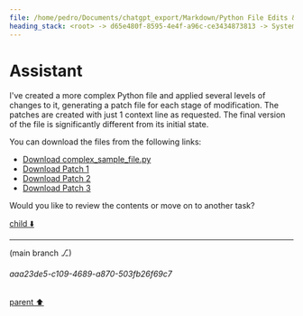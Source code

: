 ```yaml
---
file: /home/pedro/Documents/chatgpt_export/Markdown/Python File Edits & Patches.md
heading_stack: <root> -> d65e480f-8595-4e4f-a96c-ce3434873813 -> System -> 2d1d2f48-e6fe-4a7a-b2e8-7c38ee3ce43d -> System -> aaa28854-ea24-4096-a1b3-65acbd78ce34 -> User -> 229b3159-3937-4139-8002-dab8432ea6b7 -> Assistant -> 0d19e97d-592a-440e-89b1-0cc080576d0d -> Tool -> 4007542a-2b2c-42a9-b987-cd8ef54d4240 -> Assistant -> aaa2e46a-0bd8-496c-a6ea-778fe58489c5 -> User -> cce558b4-222f-4027-9320-09717c4dbbef -> Assistant -> a3459690-5e17-400a-b914-28c453d3f714 -> Tool -> 9f2b08be-207c-48fe-a9ec-871a422e49c8 -> Assistant -> aaa24cea-5a66-46e8-ab60-2fb20e5c4bc4 -> User -> 45e48c63-b8c0-4652-aceb-10d5d3ef6f57 -> Assistant -> 5b0cf78b-b5d0-4ef1-99d4-66e8553a85e1 -> Tool -> f755787d-52aa-44af-8a7e-b52286edf77b -> Assistant
---
```

# Assistant

I've created a more complex Python file and applied several levels of changes to it, generating a patch file for each stage of modification. The patches are created with just 1 context line as requested. The final version of the file is significantly different from its initial state.

You can download the files from the following links:

- [Download complex_sample_file.py](sandbox:/mnt/data/complex_sample_file.py)
- [Download Patch 1](sandbox:/mnt/data/complex_sample_file_patch_1.txt)
- [Download Patch 2](sandbox:/mnt/data/complex_sample_file_patch_2.txt)
- [Download Patch 3](sandbox:/mnt/data/complex_sample_file_patch_3.txt)

Would you like to review the contents or move on to another task?

[child ⬇️](#aaa23de5-c109-4689-a870-503fb26f69c7)

---

(main branch ⎇)
###### aaa23de5-c109-4689-a870-503fb26f69c7
[parent ⬆️](#f755787d-52aa-44af-8a7e-b52286edf77b)
